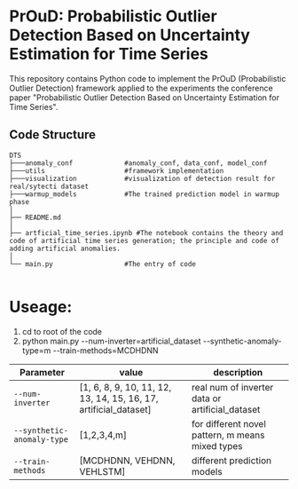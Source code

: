 # PrOuD: Probabilistic Outlier Detection Based on Uncertainty Estimation for Time Series
This repository contains Python code to implement the PrOuD (Probabilistic Outlier Detection) framework applied to the experiments the conference paper "Probabilistic Outlier Detection Based on Uncertainty Estimation for Time Series".

## Code Structure

```
DTS
├───anomaly_conf             #anomaly_conf, data_conf, model_conf
├───utils                    #framework implementation
├───visualization            #visualization of detection result for real/sytecti dataset
├───warmup_models            #The trained prediction model in warmup phase
│   
├── README.md
│   
├── artficial_time_series.ipynb #The notebook contains the theory and code of artificial time series generation; the principle and code of adding artificial anomalies.
│          
└── main.py                  #The entry of code
    
```

# Useage:
1. cd to root of the code
2. python main.py --num-inverter=artificial_dataset --synthetic-anomaly-type=m --train-methods=MCDHDNN

| Parameter                | value  | description|
| ------------------------ | ------ | -----------|
| `--num-inverter`         | [1, 6, 8, 9, 10, 11, 12, 13, 14, 15, 16, 17, artificial_dataset] | real num of inverter data or artificial_dataset |
| `--synthetic-anomaly-type` | [1,2,3,4,m] |  for different novel pattern, m means mixed types|
| `--train-methods`          | [MCDHDNN, VEHDNN, VEHLSTM] | different prediction models|




